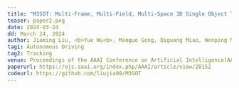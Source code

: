 ```yaml
---
title: "M3SOT: Multi-Frame, Multi-Field, Multi-Space 3D Single Object Tracking" 
teaser: paper2.png
date: 2024-03-24
dd: March 24, 2024
author: Jiaming Liu, <b>Yue Wu<b>, Maoguo Gong, Qiguang Miao, Wenping Ma, Cai Xu, Can Qin
tag1: Autonomous Driving
tag2: Tracking
venue: Proceedings of the AAAI Conference on Artificial Intelligence(AAAI)
paperurl: https://ojs.aaai.org/index.php/AAAI/article/view/28152
codeurl: https://github.com/liujia99/M3SOT
---
```


